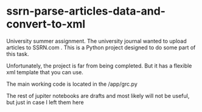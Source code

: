 # ssrn-parse-articles-data-and-convert-to-xml
University summer assignment. The university journal wanted to upload articles to SSRN.com . This is a Python project designed to do some part of this task.

Unfortunately, the project is far from being completed. But it has a flexible xml template that you can use.

The main working code is located in the /app/grc.py

The rest of jupiter notebooks are drafts and most likely will not be useful, but just in case I left them here
